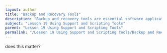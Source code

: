```yaml
---
layout: author
title: "Backup and Recovery Tools"
description: "Backup and recovery tools are essential software applications that help protect and restore data on computers and networks. These tools provide methods for creating copies of data, ensuring that it can be recovered in case of data loss due to hardware failures, software corruption, or accidental deletion. Common functionalities include scheduled backups, incremental backups, full system backups, cloud storage integration, and recovery options for restoring files or entire systems. Understanding how to effectively use these tools is crucial for data management and disaster recovery planning."
subject: "Lesson 19 Using Support and Scripting Tools"
parent: "Lesson 19 Using Support and Scripting Tools"
permalink: "/Lesson 19 Using Support and Scripting Tools/Backup and Recovery Tools/"
---
```


does this matter?
